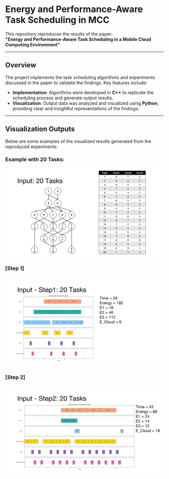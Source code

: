 # Energy and Performance-Aware Task Scheduling in MCC

This repository reproduces the results of the paper:  
**"Energy and Performance-Aware Task Scheduling in a Mobile Cloud Computing Environment"**.

---

## Overview

The project implements the task scheduling algorithms and experiments discussed in the paper to validate the findings. Key features include:

- **Implementation**: Algorithms were developed in **C++** to replicate the scheduling process and generate output results.  
- **Visualization**: Output data was analyzed and visualized using **Python**, providing clear and insightful representations of the findings.

---

## Visualization Outputs

Below are some examples of the visualized results generated from the reproduced experiments:

### Example with 20 Tasks: 
![Visualization Output 1](Images/image_1.png)

### [Step 1]
![Visualization Output 2](Images/image_2.png)

### [Step 2]
![Visualization Output 3](Images/image_3.png)
